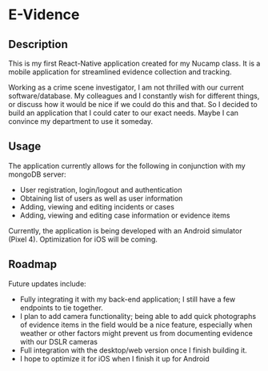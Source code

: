 # E-Vidence

## Description

This is my first React-Native application created for my Nucamp class. It is a mobile application for streamlined evidence collection and tracking. 

Working as a crime scene investigator, I am not thrilled with our current software/database. My colleagues and I constantly wish for different things, or discuss how it would
be nice if we could do this and that. So I decided to build an application that I could cater to our exact needs. Maybe I can convince my department to use it someday. 

## Usage

The application currently allows for the following in conjunction with my mongoDB server:
- User registration, login/logout and authentication
- Obtaining list of users as well as user information
- Adding, viewing and editing incidents or cases
- Adding, viewing and editing case information or evidence items

Currently, the application is being developed with an Android simulator (Pixel 4). Optimization for iOS will be coming. 

## Roadmap

Future updates include:
* Fully integrating it with my back-end application; I still have a few endpoints to tie together.
* I plan to add camera functionality; being able to add quick photographs of evidence items in the field would be a nice feature, especially when weather or other factors might
prevent us from documenting evidence with our DSLR cameras
* Full integration with the desktop/web version once I finish building it.
* I hope to optimize it for iOS when I finish it up for Android

